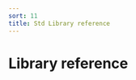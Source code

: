 ```yaml
---
sort: 11
title: Std Library reference
---
```


# Library reference

<list dataPreview="true" titlesOnly="true"></list>
